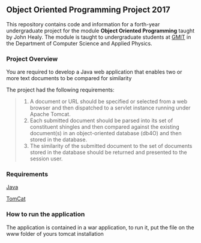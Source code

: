 ## Object Oriented Programming Project 2017

This repository contains code and information for a forth-year undergraduate project for the module **Object Oriented Programming** taught by John Healy.
The module is taught to undergraduate students at [GMIT](http://www.gmit.ie) in the Department of Computer Science and Applied Physics.


### Project Overview
You are required to develop a Java web application that enables two or more text documents to
be compared for similarity

The project had the following requirements:
>1. A document or URL should be specified or selected from a web browser and then
dispatched to a servlet instance running under Apache Tomcat.
>2. Each submitted document should be parsed into its set of constituent shingles and
then compared against the existing document(s) in an object-oriented database (db4O)
and then stored in the database.
>3. The similarity of the submitted document to the set of documents stored in the
database should be returned and presented to the session user.

### Requirements
[Java](http://www.oracle.com/technetwork/pt/java/javase/downloads/jdk8-downloads-2133151.html)

[TomCat](http://tomcat.apache.org/)
### How to run the application
The application is contained in a war application, to run it, put the file on the www folder of yours tomcat installation

